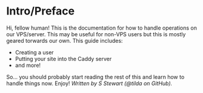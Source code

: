 # Intro/Preface
Hi, fellow human! This is the documentation for how to handle operations on our VPS/server. 
This may be useful for non-VPS users but this is mostly geared torwards our own. 
This guide includes: 
  - Creating a user
  - Putting your site into the Caddy server
  - and more! 
  
So... you should probably start reading the rest of this and learn how to handle things now. Enjoy! 
*Written by S Stewart (@tilda on GitHub).*
